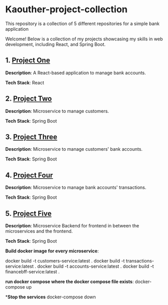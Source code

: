 # Kaouther-project-collection
This repository is a collection of 5 different repositories for a simple bank application

Welcome! Below is a collection of my projects showcasing my skills in web development, including React, and Spring Boot.

## 1. [Project One](https://github.com/kaouther24/accounts-management-ui)
**Description**: A React-based application to manage bank accounts.

**Tech Stack**: React

## 2. [Project Two](https://github.com/kaouther24/customersService)
**Description**: Microservice to manage customers.

**Tech Stack**: Spring Boot

## 3. [Project Three](https://github.com/kaouther24/accountsService)
**Description**: Microservice to manage customers' bank accounts.

**Tech Stack**: Spring Boot

## 4. [Project Four](https://github.com/kaouther24/transactionsService)
**Description**: Microservice to manage bank accounts' transactions.

**Tech Stack**: Spring Boot

## 5. [Project Five](https://github.com/kaouther24/financeBFF)
**Description**: Microservice Backend for frontend in between the microservices and the frontend.

**Tech Stack**: Spring Boot


**Build docker image for every microservice**:

docker build -t customers-service:latest .
docker build -t transactions-service:latest .
docker build -t accounts-service:latest .
docker build -t financebff-service:latest .


**run docker compose where the docker compose file exists**:
docker-compose up

***Stop the services**
docker-compose down
